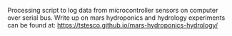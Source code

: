 Processing script to log data from microcontroller sensors on computer over serial bus. 
Write up on mars hydroponics and hydrology experiments can be found at: https://tstesco.github.io/mars-hydroponics-hydrology/